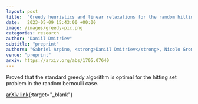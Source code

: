 ```yaml
---
layout: post
title:  "Greedy heuristics and linear relaxations for the random hitting set problem"
date:   2023-05-09 15:43:00 +00:00
image: /images/greedy-pic.png
categories: research
author: "Daniil Dmitriev"
subtitle: "preprint"
authors: "Gabriel Arpino, <strong>Daniil Dmitriev</strong>, Nicolo Grometto"
venue: "preprint"
arxiv: https://arxiv.org/abs/1705.07640
---
```


Proved that the standard greedy algorithm is optimal for the hitting set problem in the random bernoulli case.

<!-- [Poster PDF](/pdfs/i3d_2013.pdf){:target="_blank"} -->

<!-- [ACM Citation](http://dl.acm.org/citation.cfm?id=2448232){:target="_blank"} -->

[arXiv link](https://arxiv.org/abs/1705.07640){:target="_blank"}
